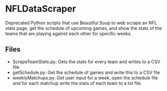 # NFLDataScraper
Deprecated Python scripts that use Beautiful Soup to web scrape an NFL stats page, get the schedule of upcoming games, and show the stats of the teams that are playing against each other for specific weeks. 

## Files

- ScrapeTeamStats.py: Gets the stats for every team and writes to a CSV file
- getSchedule.py: Get the schedule of games and write this to a CSV file
- weeklyMatchups.py: Get user input for a week, open the schedule file and for each matchup write the stats of each team to a txt file. 

